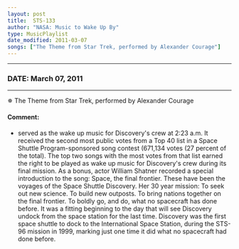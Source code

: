 ```yaml
---
layout: post
title:  STS-133
author: "NASA: Music to Wake Up By"
type: MusicPlaylist
date_modified: 2011-03-07
songs: ["The Theme from Star Trek, performed by Alexander Courage"]
---
```


----
### DATE: March 07, 2011
----
✵ The Theme from Star Trek, performed by Alexander Courage

#### Comment:
* served as the wake up music for Discovery's crew at 2:23 a.m. It received the second most public votes from a Top 40 list in a Space Shuttle Program-sponsored song contest (671,134 votes (27 percent of the total). The top two songs with the most votes from that list earned the right to be played as wake up music for Discovery's crew during its final mission. As a bonus, actor William Shatner recorded a special introduction to the song: Space, the final frontier. These have been the voyages of the Space Shuttle Discovery. Her 30 year mission: To seek out new science. To build new outposts. To bring nations together on the final frontier. To boldly go, and do, what no spacecraft has done before. It was a fitting beginning to the day that will see Discovery undock from the space station for the last time. Discovery was the first space shuttle to dock to the International Space Station, during the STS-96 mission in 1999, marking just one time it did what no spacecraft had done before.



<br/>
<center>
	<a target="_blank"
	   href="https://twitter.com/intent/tweet?hashtags=Space,NASA,Playlist,NASAWakeupCalls,SpaceProgram&text=🚀 {{ page.author}}, '{{ page.songs.first }}' {{ page.title }}, {{ page.date | date: '%B %d, %Y' }}, {{ site.url }}{{ page.url }}&via=nasawakeupcalls"><i class="fab fa-twitter" title="Tweet this page" alt="Tweet this page" style="font-size: 1.3em;"></i></a>
	&nbsp; 	<i class="fas fa-user-astronaut" style="font-size: 1.5em;"></i> &nbsp;
    <a id="custom_amazon_link"
       type="amzn" search="#"
       category="popular music">
    <i class="fab fa-amazon" style="font-size: 1.3em;"></i></a>
</center>

<!-- Randomly resolve an individual entry from a song array -->
<script src="/assets/javascript/seedrandom.min.js"></script>
<script>
  var wake_me_up = ["The Theme from Star Trek, performed by Alexander Courage"];
  var prng = new Math.seedrandom();
  function randomSong() {
    song = wake_me_up[Math.floor(Math.random() * wake_me_up.length)];
    var amazon_link = document.getElementById("custom_amazon_link");
    amazon_link.setAttribute("search", song);
  }
  window.onload = randomSong();
</script>
